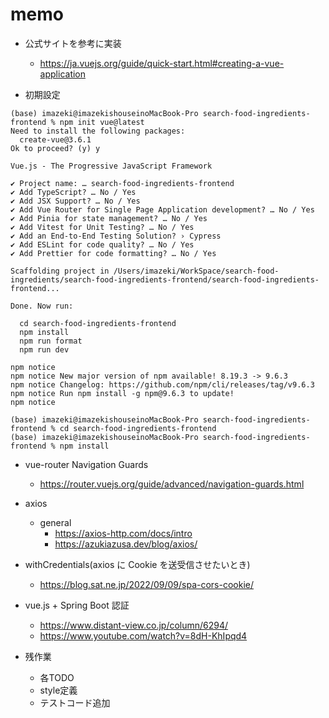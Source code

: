 # memo
- 公式サイトを参考に実装
  - https://ja.vuejs.org/guide/quick-start.html#creating-a-vue-application

- 初期設定
```
(base) imazeki@imazekishouseinoMacBook-Pro search-food-ingredients-frontend % npm init vue@latest
Need to install the following packages:
  create-vue@3.6.1
Ok to proceed? (y) y

Vue.js - The Progressive JavaScript Framework

✔ Project name: … search-food-ingredients-frontend
✔ Add TypeScript? … No / Yes
✔ Add JSX Support? … No / Yes
✔ Add Vue Router for Single Page Application development? … No / Yes
✔ Add Pinia for state management? … No / Yes
✔ Add Vitest for Unit Testing? … No / Yes
✔ Add an End-to-End Testing Solution? › Cypress
✔ Add ESLint for code quality? … No / Yes
✔ Add Prettier for code formatting? … No / Yes

Scaffolding project in /Users/imazeki/WorkSpace/search-food-ingredients/search-food-ingredients-frontend/search-food-ingredients-frontend...

Done. Now run:

  cd search-food-ingredients-frontend
  npm install
  npm run format
  npm run dev

npm notice 
npm notice New major version of npm available! 8.19.3 -> 9.6.3
npm notice Changelog: https://github.com/npm/cli/releases/tag/v9.6.3
npm notice Run npm install -g npm@9.6.3 to update!
npm notice

(base) imazeki@imazekishouseinoMacBook-Pro search-food-ingredients-frontend % cd search-food-ingredients-frontend 
(base) imazeki@imazekishouseinoMacBook-Pro search-food-ingredients-frontend % npm install
```

- vue-router Navigation Guards
  - https://router.vuejs.org/guide/advanced/navigation-guards.html

- axios
  - general
    - https://axios-http.com/docs/intro
    - https://azukiazusa.dev/blog/axios/
 - withCredentials(axios に Cookie を送受信させたいとき)
   - https://blog.sat.ne.jp/2022/09/09/spa-cors-cookie/


- vue.js + Spring Boot 認証
  - https://www.distant-view.co.jp/column/6294/
  - https://www.youtube.com/watch?v=8dH-KhIpqd4


- 残作業
  - 各TODO
  - style定義
  - テストコード追加